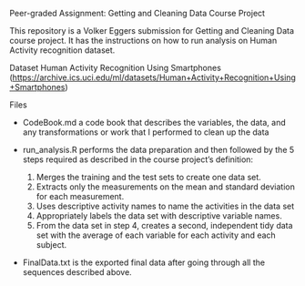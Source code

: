 Peer-graded Assignment: Getting and Cleaning Data Course Project

This repository is a Volker Eggers submission for Getting and Cleaning Data course project. It has the instructions on how to run analysis on Human Activity recognition dataset.


Dataset
Human Activity Recognition Using Smartphones (https://archive.ics.uci.edu/ml/datasets/Human+Activity+Recognition+Using+Smartphones)

Files

- CodeBook.md a code book that describes the variables, the data, and any transformations or work that I performed to clean up the data
- run_analysis.R performs the data preparation and then followed by the 5 steps required as described in the course project’s definition:
  1. Merges the training and the test sets to create one data set.
  2. Extracts only the measurements on the mean and standard deviation for each measurement.
  3. Uses descriptive activity names to name the activities in the data set
  4. Appropriately labels the data set with descriptive variable names.
  5. From the data set in step 4, creates a second, independent tidy data set with the average of each variable for each activity and each subject.

- FinalData.txt is the exported final data after going through all the sequences described above.



